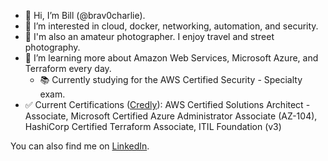 - 👋 Hi, I’m Bill (@brav0charlie).
- 👀 I’m interested in cloud, docker, networking, automation, and security.
- 📸 I'm also an amateur photographer. I enjoy travel and street photography.
- 🌱 I’m learning more about Amazon Web Services, Microsoft Azure, and Terraform every day.
  - 📚 Currently studying for the AWS Certified Security - Specialty exam.
- ✅ Current Certifications ([Credly](https://www.credly.com/users/billclark/badges)): AWS Certified Solutions Architect - Associate, Microsoft Certified Azure Administrator Associate (AZ-104), HashiCorp Certified Terraform Associate, ITIL Foundation (v3)

You can also find me on [LinkedIn](https://linkedin.com/in/clarkbill).

<!---
brav0charlie/brav0charlie is a ✨ special ✨ repository because its `README.md` (this file) appears on your GitHub profile.
You can click the Preview link to take a look at your changes.
--->
